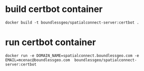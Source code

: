 # build certbot container

```
docker build -t boundlessgeo/spatialconnect-server:certbot .
```

# run certbot container

```
docker run -e DOMAIN_NAME=spatialconnect.boundlessgeo.com -e EMAIL=mcenac@boundlessgeo.com  boundlessgeo/spatialconnect-server:certbot
```
